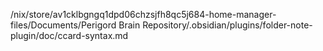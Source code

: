 /nix/store/av1cklbgngq1dpd06chzsjfh8qc5j684-home-manager-files/Documents/Perigord Brain Repository/.obsidian/plugins/folder-note-plugin/doc/ccard-syntax.md
